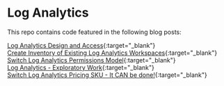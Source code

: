 # Log Analytics

This repo contains code featured in the following blog posts:

[Log Analytics Design and Access](https://www.shankuehn.io/post/log-analytics-design-and-access?WT.mc_id=enterprise-0000-shkuehn){:target="_blank"}
<br>[Create Inventory of Existing Log Analytics Workspaces](https://www.shankuehn.io/post/create-inventory-of-existing-log-analytics-workspaces?WT.mc_id=enterprise-0000-shkuehn){:target="_blank"}
<br>[Switch Log Analytics Permissions Model](https://www.shankuehn.io/post/switch-log-analytics-permissions-model?WT.mc_id=enterprise-0000-shkuehn){:target="_blank"}
<br>[Log Analytics - Exploratory Work](https://www.shankuehn.io/post/log-analytics-sku-exploratory-work?WT.mc_id=enterprise-0000-shkuehn){:target="_blank"}
<br>[Switch Log Analytics Pricing SKU - It CAN be done!](https://www.shankuehn.io/post/switch-log-analytics-pricing-sku-it-can-be-done?WT.mc_id=enterprise-0000-shkuehn){:target="_blank"}

